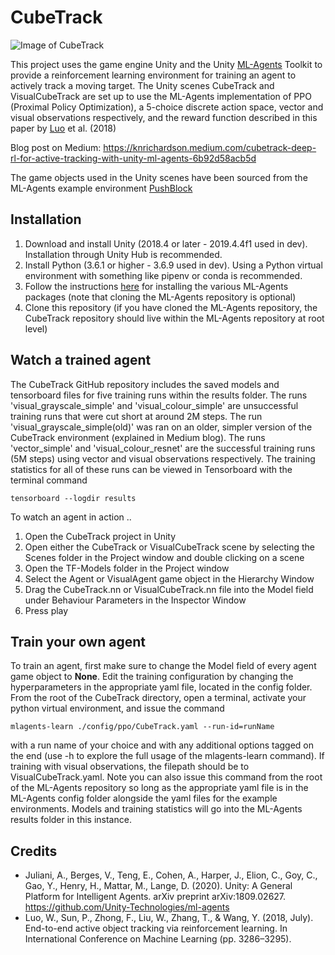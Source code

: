 # CubeTrack

![Image of CubeTrack](https://github.com/kirstenrichardson/CubeTrack/tree/master/Images/CubeTrack.png)

This project uses the game engine Unity and the Unity [ML-Agents](https://github.com/Unity-Technologies/ml-agents) Toolkit to provide a reinforcement learning environment for training an agent to actively track a moving target. The Unity scenes CubeTrack and VisualCubeTrack are set up to use the ML-Agents implementation of PPO (Proximal Policy Optimization), a 5-choice discrete action space, vector and visual observations respectively, and the reward function described in this paper by [Luo](http://proceedings.mlr.press/v80/luo18a/luo18a.pdf) et al. (2018)

Blog post on Medium: https://knrichardson.medium.com/cubetrack-deep-rl-for-active-tracking-with-unity-ml-agents-6b92d58acb5d

The game objects used in the Unity scenes have been sourced from the ML-Agents example environment [PushBlock](https://github.com/Unity-Technologies/ml-agents/tree/master/Project/Assets/ML-Agents/Examples)

## Installation 

1. Download and install Unity (2018.4 or later - 2019.4.4f1 used in dev). Installation through Unity Hub is recommended.
2. Install Python (3.6.1 or higher - 3.6.9 used in dev). Using a Python virtual environment with something like pipenv or conda is recommended.
3. Follow the instructions [here](https://github.com/Unity-Technologies/ml-agents/blob/master/docs/Installation.md) for installing the various ML-Agents packages (note that cloning the ML-Agents repository is optional) 
4. Clone this repository (if you have cloned the ML-Agents repository, the CubeTrack repository should live within the ML-Agents repository at root level)

## Watch a trained agent

The CubeTrack GitHub repository includes the saved models and tensorboard files for five training runs within the results folder. The runs 'visual_grayscale_simple' and 'visual_colour_simple' are unsuccessful training runs that were cut short at around 2M steps. The run 'visual_grayscale_simple(old)' was ran on an older, simpler version of the CubeTrack environment (explained in Medium blog). The runs 'vector_simple' and 'visual_colour_resnet' are the successful training runs (5M steps) using vector and visual observations respectively. The training statistics for all of these runs can be viewed in Tensorboard with the terminal command

```
tensorboard --logdir results
```

To watch an agent in action ..
1. Open the CubeTrack project in Unity
2. Open either the CubeTrack or VisualCubeTrack scene by selecting the Scenes folder in the Project window and double clicking on a scene
3. Open the TF-Models folder in the Project window
4. Select the Agent or VisualAgent game object in the Hierarchy Window
5. Drag the CubeTrack.nn or VisualCubeTrack.nn file into the Model field under Behaviour Parameters in the Inspector Window
6. Press play

## Train your own agent

To train an agent, first make sure to change the Model field of every agent game object to **None**. Edit the training configuration by changing the hyperparameters in the appropriate yaml file, located in the config folder. From the root of the CubeTrack directory, open a terminal, activate your python virtual environment, and issue the command

```
mlagents-learn ./config/ppo/CubeTrack.yaml --run-id=runName
```

with a run name of your choice and with any additional options tagged on the end (use -h to explore the full usage of the mlagents-learn command). If training with visual observations, the filepath should be to VisualCubeTrack.yaml. Note you can also issue this command from the root of the ML-Agents repository so long as the appropriate yaml file is in the ML-Agents config folder alongside the yaml files for the example environments. Models and training statistics will go into the ML-Agents results folder in this instance. 

## Credits

* Juliani, A., Berges, V., Teng, E., Cohen, A., Harper, J., Elion, C., Goy, C., Gao, Y., Henry, H., Mattar, M., Lange, D. (2020). Unity: A General Platform for Intelligent Agents. arXiv preprint arXiv:1809.02627. https://github.com/Unity-Technologies/ml-agents
* Luo, W., Sun, P., Zhong, F., Liu, W., Zhang, T., & Wang, Y. (2018, July). End-to-end active object tracking via reinforcement learning. In International Conference on Machine Learning (pp. 3286–3295).


